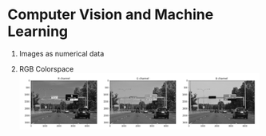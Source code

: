 # Computer Vision and Machine Learning

1. Images as numerical data

2. RGB Colorspace
![output](media/o_rgb_colorspace.png)